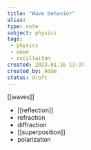```yaml
---
title: "Wave behavior"
alias: 
type: note
subject: physics
tags:
 - physics
 - wave
 - oscillaiton
created: 2023.01.16 13:37
created_by: Ádám
status: draft
---
```

[[waves]]
- [[reflection]]
- refraction
- diffraction
- [[superposition]] 
- polarization